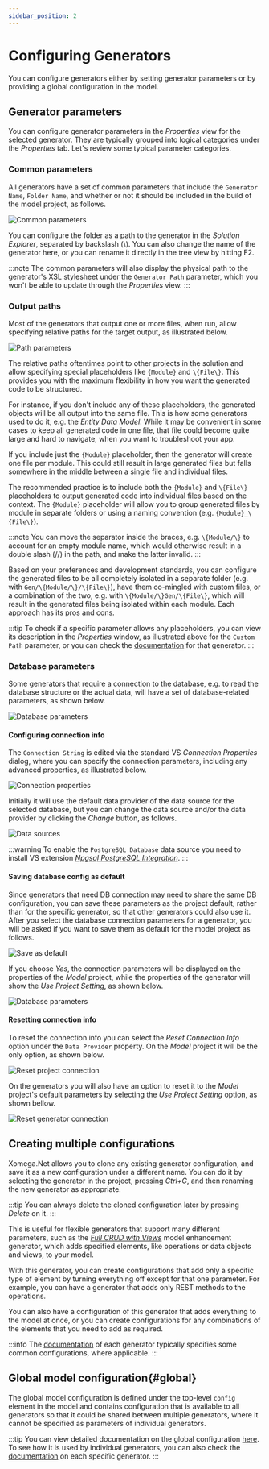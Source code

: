 ```yaml
---
sidebar_position: 2
---
```


# Configuring Generators

You can configure generators either by setting generator parameters or by providing a global configuration in the model.

## Generator parameters

You can configure generator parameters in the *Properties* view for the selected generator. They are typically grouped into logical categories under the *Properties* tab. Let's review some typical parameter categories.

### Common parameters

All generators have a set of common parameters that include the `Generator Name`, `Folder Name`, and whether or not it should be included in the build of the model project, as follows.

![Common parameters](img/params-common.png)

You can configure the folder as a path to the generator in the *Solution Explorer*, separated by backslash (\\). You can also change the name of the generator here, or you can rename it directly in the tree view by hitting F2.

:::note
The common parameters will also display the physical path to the generator's XSL stylesheet under the `Generator Path` parameter, which you won't be able to update through the *Properties* view.
:::

### Output paths

Most of the generators that output one or more files, when run, allow specifying relative paths for the target output, as illustrated below.

![Path parameters](img/params-paths.png)

The relative paths oftentimes point to other projects in the solution and allow specifying special placeholders like `{Module}` and `\{File\}`. This provides you with the maximum flexibility in how you want the generated code to be structured.

For instance, if you don't include any of these placeholders, the generated objects will be all output into the same file. This is how some generators used to do it, e.g. the *Entity Data Model*. While it may be convenient in some cases to keep all generated code in one file, that file could become quite large and hard to navigate, when you want to troubleshoot your app.

If you include just the `{Module}` placeholder, then the generator will create one file per module. This could still result in large generated files but falls somewhere in the middle between a single file and individual files.

The recommended practice is to include both the `{Module}` and `\{File\}` placeholders to output generated code into individual files based on the context. The `{Module}` placeholder will allow you to group generated files by module in separate folders or using a naming convention (e.g. `{Module}_\{File\}`).

:::note
You can move the separator inside the braces, e.g. `\{Module/\}` to account for an empty module name, which would otherwise result in a double slash (//) in the path, and make the latter invalid.
:::

Based on your preferences and development standards, you can configure the generated files to be all completely isolated in a separate folder (e.g. with `Gen/\{Module/\}/\{File\}`), have them co-mingled with custom files, or a combination of the two, e.g. with `\{Module/\}Gen/\{File\}`, which will result in the generated files being isolated within each module. Each approach has its pros and cons.

:::tip
To check if a specific parameter allows any placeholders, you can view its description in the *Properties* window, as illustrated above for the `Custom Path` parameter, or you can check the [documentation](../../generators/overview) for that generator.
:::

### Database parameters

Some generators that require a connection to the database, e.g. to read the database structure or the actual data, will have a set of database-related parameters, as shown below.

![Database parameters](img/params-db.png)

#### Configuring connection info

The `Connection String` is edited via the standard VS *Connection Properties* dialog, where you can specify the connection parameters, including any advanced properties, as illustrated below.

![Connection properties](img/connection-properties.png)

Initially it will use the default data provider of the data source for the selected database, but you can change the data source and/or the data provider by clicking the *Change* button, as follows.

![Data sources](img/data-source.png)

:::warning
To enable the `PostgreSQL Database` data source you need to install VS extension [*Npgsql PostgreSQL Integration*](https://marketplace.visualstudio.com/items?itemName=RojanskyS.NpgsqlPostgreSQLIntegration).
:::

#### Saving database config as default

Since generators that need DB connection may need to share the same DB configuration, you can save these parameters as the project default, rather than for the specific generator, so that other generators could also use it. After you select the database connection parameters for a generator, you will be asked if you want to save them as default for the model project as follows.

![Save as default](img/save-default.png)

If you choose *Yes*, the connection parameters will be displayed on the properties of the *Model* project, while the properties of the generator will show the *Use Project Setting*, as shown below.

![Database parameters](img/params-use-project.png)

#### Resetting connection info

To reset the connection info you can select the *Reset Connection Info* option under the `Data Provider` property. On the *Model* project it will be the only option, as shown below.

![Reset project connection](img/reset-connection-model.png)

On the generators you will also have an option to reset it to the *Model* project's default parameters by selecting the *Use Project Setting* option, as shown bellow.

![Reset generator connection](img/reset-connection-generator.png)

## Creating multiple configurations

Xomega.Net allows you to clone any existing generator configuration, and save it as a new configuration under a different name. You can do it by selecting the generator in the project, pressing *Ctrl+C*, and then renaming the new generator as appropriate.

:::tip
You can always delete the cloned configuration later by pressing *Delete* on it.
:::

This is useful for flexible generators that support many different parameters, such as the [*Full CRUD with Views*](../../generators/model/crud) model enhancement generator, which adds specified elements, like operations or data objects and views, to your model.

With this generator, you can create configurations that add only a specific type of element by turning everything off except for that one parameter. For example, you can have a generator that adds only REST methods to the operations.

You can also have a configuration of this generator that adds everything to the model at once, or you can create configurations for any combinations of the elements that you need to add as required.

:::info
The [documentation](../../generators/overview) of each generator typically specifies some common configurations, where applicable.
:::

## Global model configuration{#global}

The global model configuration is defined under the top-level `config` element in the model and contains configuration that is available to all generators so that it could be shared between multiple generators, where it cannot be specified as parameters of individual generators.

:::tip
You can view detailed documentation on the global configuration [here](../modeling/config). To see how it is used by individual generators, you can also check the [documentation](../../generators/overview) on each specific generator.
:::
